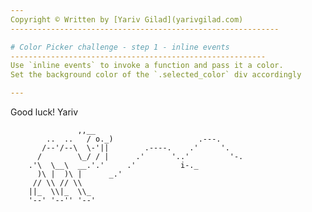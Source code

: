 ```yaml
---
Copyright © Written by [Yariv Gilad](yarivgilad.com)
------------------------------------------------------------

# Color Picker challenge - step 1 - inline events
---------------------------------------------------------
Use `inline events` to invoke a function and pass it a color.
Set the background color of the `.selected_color` div accordingly

---
```


Good luck!
Yariv

                   ,,__
            ..  ..   / o._)                   .---.
           /--'/--\  \-'||        .----.    .'     '.
          /        \_/ / |      .'      '..'         '-.
        .'\  \__\  __.'.'     .'          i-._
          )\ |  )\ |      _.'
         // \\ // \\
        ||_  \\|_  \\_
        '--' '--'' '--'
